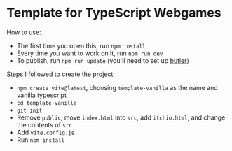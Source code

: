 # Template for TypeScript Webgames

How to use:

- The first time you open this, run `npm install`
- Every time you want to work on it, run `npm run dev`
- To publish, run `npm run update` (you'll need to set up [butler](https://itch.io/docs/butler/))

Steps I followed to create the project:

- `npm create vite@latest`, choosing `template-vanilla` as the name and vanilla typescript
- `cd template-vanilla`
- `git init`
- Remove `public`, move `index.html` into `src`, add `itchio.html`, and change the contents of `src`
- Add `vite.config.js`
- Run `npm install`
